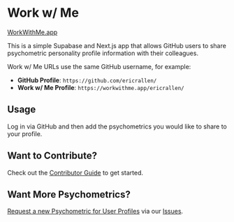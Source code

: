 # Work w/ Me

[WorkWithMe.app](https://workwithme.app/)

This is a simple Supabase and Next.js app that allows GitHub users to share psychometric personality
profile information with their colleagues.

Work w/ Me URLs use the same GitHub username, for example:

- **GitHub Profile**: `https://github.com/ericrallen/`
- **Work w/ Me Profile**: `https://workwithme.app/ericrallen/`

## Usage

Log in via GitHub and then add the psychometrics you would like to share to your profile.

## Want to Contribute?

Check out the [Contributor Guide]('./docs/CONTRIBUTING.md) to get started.

## Want More Psychometrics?

[Request a new Psychometric for User Profiles](https://github.com/InterwebAlchemy/work-with-me/issues/new?assignees=ericrallen&labels=enhancement%2Cquestion&template=psychometric.yaml&title=%5BRequest%5D%3A+)
via our [Issues](https://github.com/InterwebAlchemy/work-with-me/issues/).
